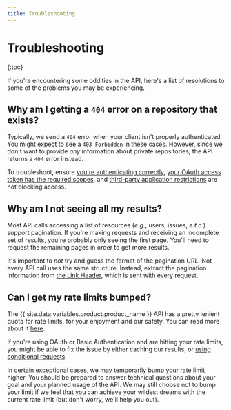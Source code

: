 ```yaml
---
title: Troubleshooting
---
```


# Troubleshooting

{:toc}

If you're encountering some oddities in the API, here's a list of resolutions to
some of the problems you may be experiencing.

## Why am I getting a `404` error on a repository that exists?

Typically, we send a `404` error when your client isn't properly authenticated.
You might expect to see a `403 Forbidden` in these cases. However, since we don't
want to provide _any_ information about private repositories, the API returns a
`404` error instead.

To troubleshoot, ensure [you're authenticating correctly](/guides/getting-started/), [your OAuth access token has the required scopes](/v3/oauth/#scopes), and [third-party application restrictions][oap-guide] are not blocking access.

## Why am I not seeing all my results?

Most API calls accessing a list of resources (_e.g._, users, issues, _e.t.c._) support
pagination. If you're making requests and receiving an incomplete set of results, you're
probably only seeing the first page. You'll need to request the remaining pages
in order to get more results.

It's important to *not* try and guess the format of the pagination URL. Not every
API call uses the same structure. Instead, extract the pagination information from
[the Link Header](/v3/#pagination), which is sent with every request.

## Can I get my rate limits bumped?

The {{ site.data.variables.product.product_name }} API has a pretty lenient quota for rate limits, for your enjoyment and
our safety. You can read more about it [here](/v3/#rate-limiting).

If you're using OAuth or Basic Authentication and are hitting your rate limits,
you might be able to fix the issue by either caching our results, or [using conditional requests](/v3/#conditional-requests).

In certain exceptional cases, we may temporarily bump your rate limit higher. You
should be prepared to answer technical questions about your goal and your planned usage of the API. We may still choose not to bump your limit if we feel that you can achieve your wildest
dreams with the current rate limit (but don't worry, we'll help you out).

[oap-guide]: /changes/2015-01-19-an-integrators-guide-to-organization-application-policies/

